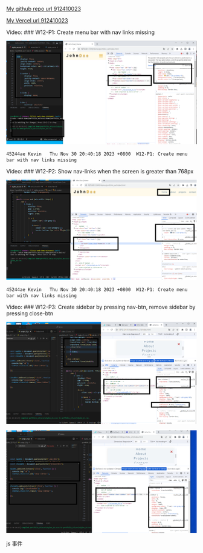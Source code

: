 [My github repo url 912410023](https://github.com/0x55xx5)

[My Vercel url 912410023](https://1121-sweb-demo-912410023.vercel.app/)

Video: ### W12-P1: Create menu bar with nav links missing

![](w12-p1.png)

```
45244ae Kevin   Thu Nov 30 20:40:18 2023 +0800  W12-P1: Create menu bar with nav links missing

```

Video: ### W12-P2: Show nav-links when the screen is greater than 768px

![](w12-p2.png)

```
45244ae Kevin   Thu Nov 30 20:40:18 2023 +0800  W12-P1: Create menu bar with nav links missing
```

Video: ### W12-P3: Create sidebar by pressing nav-btn, remove sidebar by pressing close-btn

![](w12-p3-1.png)

![](w12-p3-2.png)

js 事件

```

```
